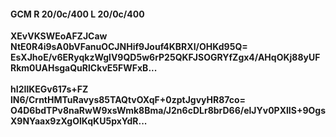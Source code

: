#### GCM R 20/0c/400 L 20/0c/400
**XEvVKSWEoAFZJCaw**<br/>**NtE0R4i9sA0bVFanuOCJNHif9Jouf4KBRXI/OHKd95Q=**<br/>**EsXJhoE/v6ERyqkzWglV9QD5w6rP25QKFJSOGRYfZgx4/AHqOKj88yUFRkm0UAHsgaQuRlCkvE5FWFxB...**<br/><br/>
**hI2IlKEGv617s+FZ**<br/>**lN6/CrntHMTuRavys85TAQtvOXqF+0zptJgvyHR87co=**<br/>**O4D6bdTPv8naRwW9xsWmk8Bma/J2n6cDLr8brD66/elJYv0PXlIS+9OgsX9NYaax9zXgOlKqKU5pxYdR...**